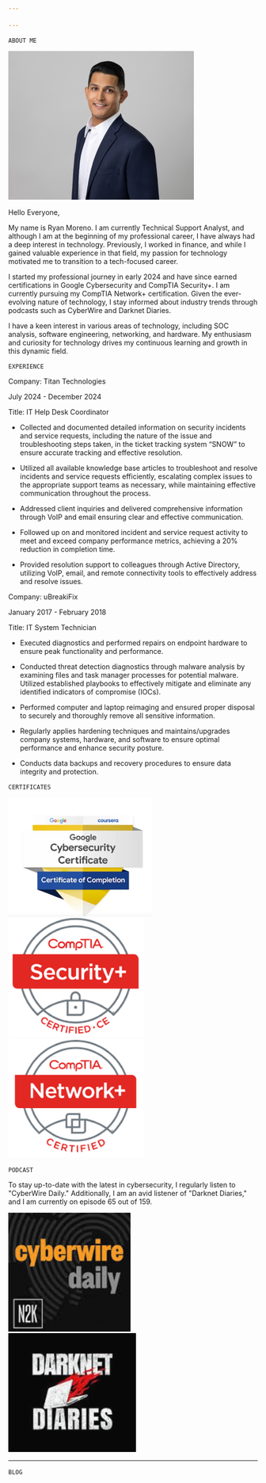 ```yaml
---

---
```

```
ABOUT ME
```
![Branching](Headshot.jpg)


Hello Everyone,

My name is Ryan Moreno. I am currently Technical Support Analyst, and although I am at the beginning of my professional career, I have always had a deep interest in technology. Previously, I worked in finance, and while I gained valuable experience in that field, my passion for technology motivated me to transition to a tech-focused career.

I started my professional journey in early 2024 and have since earned certifications in Google Cybersecurity and CompTIA Security+. I am currently pursuing my CompTIA Network+ certification. Given the ever-evolving nature of technology, I stay informed about industry trends through podcasts such as CyberWire and Darknet Diaries.

I have a keen interest in various areas of technology, including SOC analysis, software engineering, networking, and hardware. My enthusiasm and curiosity for technology drives my continuous learning and growth in this dynamic field.
```
EXPERIENCE
```
Company: Titan Technologies

July 2024 - December 2024

Title: IT Help Desk Coordinator

* Collected and documented detailed information on security incidents and service requests, including the nature of the issue and troubleshooting steps taken, in the ticket tracking system “SNOW” to ensure accurate tracking and effective resolution.

* Utilized all available knowledge base articles to troubleshoot and resolve incidents and service requests efficiently, escalating complex issues to the appropriate support teams as necessary, while maintaining effective communication throughout the process.

* Addressed client inquiries and delivered comprehensive information through VoIP and email ensuring clear and effective communication.

* Followed up on and monitored incident and service request activity to meet and exceed company performance metrics, achieving a 20% reduction in completion time.

* Provided resolution support to colleagues through Active Directory, utilizing VoIP, email, and remote connectivity tools to effectively address and resolve issues.

Company: uBreakiFix

January 2017 - February 2018

Title: IT System Technician

* Executed diagnostics and performed repairs on endpoint hardware to ensure peak functionality and performance.

* Conducted threat detection diagnostics through malware analysis by examining files and task manager processes for potential malware. Utilized established playbooks to effectively mitigate and eliminate any identified indicators of compromise (IOCs).
  
* Performed computer and laptop reimaging and ensured proper disposal to securely and thoroughly remove all sensitive information.
  
* Regularly applies hardening techniques and maintains/upgrades company systems, hardware, and software to ensure optimal performance and enhance security posture.

* Conducts data backups and recovery procedures to ensure data integrity and protection.

```
CERTIFICATES
```
![Branching](googlesecurity.png) ![Branching](security+.png) ![Branching](network+.png)
```
PODCAST
```
To stay up-to-date with the latest in cybersecurity, I regularly listen to "CyberWire Daily." Additionally, I am an avid listener of "Darknet Diaries," and I am currently on episode 65 out of 159.


![Branching](cyberwire.png)                                                                                                     ![Branching](darknetdiaries.png)





* * *
```
BLOG
```














